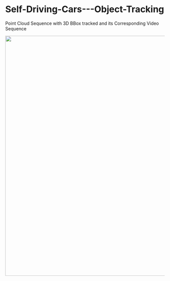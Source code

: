 # Self-Driving-Cars---Object-Tracking

Point Cloud Sequence with 3D BBox tracked and its Corresponding Video Sequence

<img src="https://github.com/Akhy999/Self-Driving-Cars---Object-Tracking/blob/main/figs/output2.gif" width="760" />
